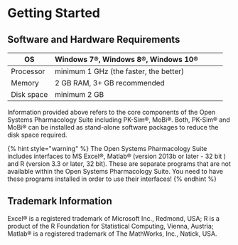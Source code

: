 # Getting Started

## Software and Hardware Requirements

| OS         	| Windows 7®, Windows 8®, Windows 10®    	|   	|   	|   	|
|------------	|----------------------------------------	|---	|---	|---	|
| Processor  	| minimum 1 GHz (the faster, the better) 	|   	|   	|   	|
| Memory     	| 2 GB RAM, 3+ GB recommended            	|   	|   	|   	|
| Disk space 	| minimum 2 GB                           	|   	|   	|   	|

Information provided above refers to the core components of the Open Systems Pharmacology Suite including PK-Sim®, MoBi®. Both, PK-Sim® and MoBi® can be installed as stand-alone software packages to reduce the disk space required.

{% hint style="warning" %} 
The Open Systems Pharmacology Suite includes interfaces to MS Excel®, Matlab® (version 2013b or later - 32 bit ) and R (version 3.3 or later, 32 bit). These are separate programs that are not available within the Open Systems Pharmacology Suite. You need to have these programs installed in order to use their interfaces!
{% endhint %}

## Trademark Information

Excel® is a registered trademark of Microsoft Inc., Redmond, USA; R is a product of the R Foundation for Statistical Computing, Vienna, Austria; Matlab® is a registered trademark of The MathWorks, Inc., Natick, USA.